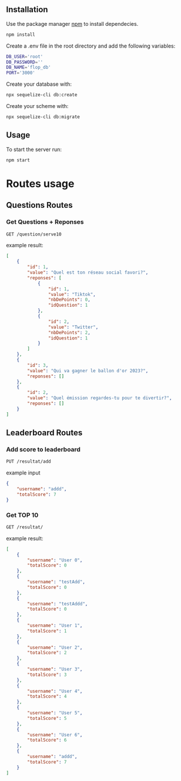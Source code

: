 ## Installation

Use the package manager [npm](https://docs.npmjs.com/downloading-and-installing-node-js-and-npm) to install dependecies.

```bash
npm install
```

Create a .env file in the root directory and add the following variables:

```bash
DB_USER='root'
DB_PASSWORD=''
DB_NAME='flop_db'
PORT='3000'
```

Create your database with:
```bash
npx sequelize-cli db:create
```
Create your scheme with:
```bash
npx sequelize-cli db:migrate
```

## Usage
To start the server run:
```bash
npm start
```

# Routes usage
## Questions Routes
### Get Questions + Reponses
```bash
GET /question/serve10
```
example result: 
```json
[
    {
        "id": 1,
        "value": "Quel est ton réseau social favori?",
        "reponses": [
            {
                "id": 1,
                "value": "Tiktok",
                "nbDePoints": 0,
                "idQuestion": 1
            },
            {
                "id": 2,
                "value": "Twitter",
                "nbDePoints": 2,
                "idQuestion": 1
            }
        ]
    },
    {
        "id": 3,
        "value": "Qui va gagner le ballon d'or 2023?",
        "reponses": []
    },
    {
        "id": 2,
        "value": "Quel émission regardes-tu pour te divertir?",
        "reponses": []
    }
]
```
## Leaderboard Routes
### Add score to leaderboard
```bash
PUT /resultat/add
```
example input
```JSON
{
    "username": "addd",
    "totalScore": 7
}
```
### Get TOP 10
```bash
GET /resultat/
```
example result: 
```json
[
    {
        "username": "User 0",
        "totalScore": 0
    },
    {
        "username": "testAdd",
        "totalScore": 0
    },
    {
        "username": "testAddd",
        "totalScore": 0
    },
    {
        "username": "User 1",
        "totalScore": 1
    },
    {
        "username": "User 2",
        "totalScore": 2
    },
    {
        "username": "User 3",
        "totalScore": 3
    },
    {
        "username": "User 4",
        "totalScore": 4
    },
    {
        "username": "User 5",
        "totalScore": 5
    },
    {
        "username": "User 6",
        "totalScore": 6
    },
    {
        "username": "addd",
        "totalScore": 7
    }
]
```